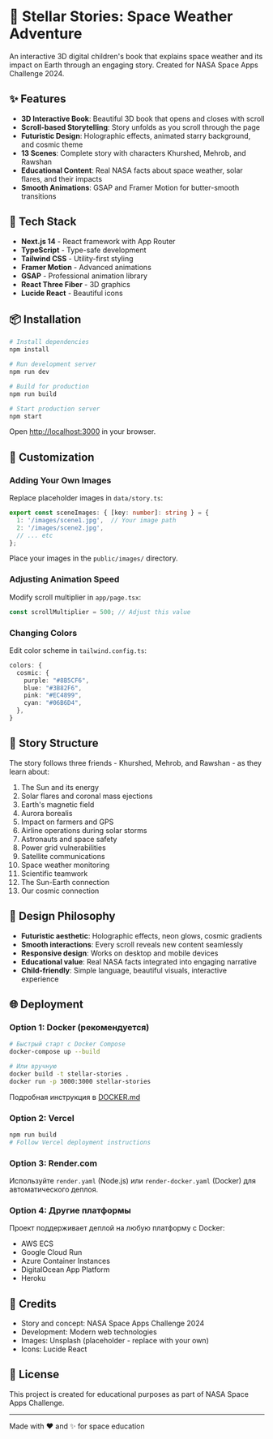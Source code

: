 # 🌟 Stellar Stories: Space Weather Adventure

An interactive 3D digital children's book that explains space weather and its impact on Earth through an engaging story. Created for NASA Space Apps Challenge 2024.

## ✨ Features

- **3D Interactive Book**: Beautiful 3D book that opens and closes with scroll
- **Scroll-based Storytelling**: Story unfolds as you scroll through the page
- **Futuristic Design**: Holographic effects, animated starry background, and cosmic theme
- **13 Scenes**: Complete story with characters Khurshed, Mehrob, and Rawshan
- **Educational Content**: Real NASA facts about space weather, solar flares, and their impacts
- **Smooth Animations**: GSAP and Framer Motion for butter-smooth transitions

## 🚀 Tech Stack

- **Next.js 14** - React framework with App Router
- **TypeScript** - Type-safe development
- **Tailwind CSS** - Utility-first styling
- **Framer Motion** - Advanced animations
- **GSAP** - Professional animation library
- **React Three Fiber** - 3D graphics
- **Lucide React** - Beautiful icons

## 📦 Installation

```bash
# Install dependencies
npm install

# Run development server
npm run dev

# Build for production
npm run build

# Start production server
npm start
```

Open [http://localhost:3000](http://localhost:3000) in your browser.

## 🎨 Customization

### Adding Your Own Images

Replace placeholder images in `data/story.ts`:

```typescript
export const sceneImages: { [key: number]: string } = {
  1: '/images/scene1.jpg',  // Your image path
  2: '/images/scene2.jpg',
  // ... etc
};
```

Place your images in the `public/images/` directory.

### Adjusting Animation Speed

Modify scroll multiplier in `app/page.tsx`:

```typescript
const scrollMultiplier = 500; // Adjust this value
```

### Changing Colors

Edit color scheme in `tailwind.config.ts`:

```typescript
colors: {
  cosmic: {
    purple: "#8B5CF6",
    blue: "#3B82F6",
    pink: "#EC4899",
    cyan: "#06B6D4",
  },
}
```

## 📖 Story Structure

The story follows three friends - Khurshed, Mehrob, and Rawshan - as they learn about:

1. The Sun and its energy
2. Solar flares and coronal mass ejections
3. Earth's magnetic field
4. Aurora borealis
5. Impact on farmers and GPS
6. Airline operations during solar storms
7. Astronauts and space safety
8. Power grid vulnerabilities
9. Satellite communications
10. Space weather monitoring
11. Scientific teamwork
12. The Sun-Earth connection
13. Our cosmic connection

## 🎯 Design Philosophy

- **Futuristic aesthetic**: Holographic effects, neon glows, cosmic gradients
- **Smooth interactions**: Every scroll reveals new content seamlessly
- **Responsive design**: Works on desktop and mobile devices
- **Educational value**: Real NASA facts integrated into engaging narrative
- **Child-friendly**: Simple language, beautiful visuals, interactive experience

## 🌐 Deployment

### Option 1: Docker (рекомендуется)

```bash
# Быстрый старт с Docker Compose
docker-compose up --build

# Или вручную
docker build -t stellar-stories .
docker run -p 3000:3000 stellar-stories
```

Подробная инструкция в [DOCKER.md](./DOCKER.md)

### Option 2: Vercel

```bash
npm run build
# Follow Vercel deployment instructions
```

### Option 3: Render.com

Используйте `render.yaml` (Node.js) или `render-docker.yaml` (Docker) для автоматического деплоя.

### Option 4: Другие платформы

Проект поддерживает деплой на любую платформу с Docker:
- AWS ECS
- Google Cloud Run
- Azure Container Instances
- DigitalOcean App Platform
- Heroku

## 📝 Credits

- Story and concept: NASA Space Apps Challenge 2024
- Development: Modern web technologies
- Images: Unsplash (placeholder - replace with your own)
- Icons: Lucide React

## 📄 License

This project is created for educational purposes as part of NASA Space Apps Challenge.

---

Made with ❤️ and ✨ for space education
